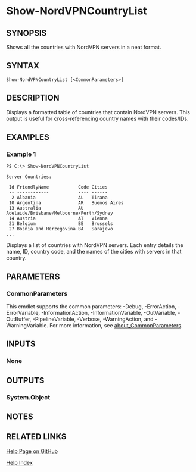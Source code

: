 ﻿---
external help file: NordVPN-Servers-help.xml
Module Name: NordVPN-Servers
online version: https://github.com/TheFreeman193/NordVPN-Servers/blob/master/docs/Show-NordVPNCountryList.md
schema: 2.0.0
---

# Show-NordVPNCountryList

## SYNOPSIS
Shows all the countries with NordVPN servers in a neat format.

## SYNTAX

```
Show-NordVPNCountryList [<CommonParameters>]
```

## DESCRIPTION
Displays a formatted table of countries that contain NordVPN servers.
This output is useful for cross-referencing country names with their codes/IDs.

## EXAMPLES

### Example 1
```
PS C:\> Show-NordVPNCountryList

Server Countries:

 Id FriendlyName           Code Cities
 -- ------------           ---- ------
  2 Albania                AL   Tirana
 10 Argentina              AR   Buenos Aires
 13 Australia              AU   Adelaide/Brisbane/Melbourne/Perth/Sydney
 14 Austria                AT   Vienna
 21 Belgium                BE   Brussels
 27 Bosnia and Herzegovina BA   Sarajevo
...
```

Displays a list of countries with NordVPN servers.
Each entry details the name, ID, country code, and the names of the cities with servers in that country.

## PARAMETERS

### CommonParameters
This cmdlet supports the common parameters: -Debug, -ErrorAction, -ErrorVariable, -InformationAction, -InformationVariable, -OutVariable, -OutBuffer, -PipelineVariable, -Verbose, -WarningAction, and -WarningVariable. For more information, see [about_CommonParameters](http://go.microsoft.com/fwlink/?LinkID=113216).

## INPUTS

### None
## OUTPUTS

### System.Object
## NOTES

## RELATED LINKS

[Help Page on GitHub](https://github.com/TheFreeman193/NordVPN-Servers/blob/master/docs/Show-NordVPNCountryList.md)

[Help Index]()

